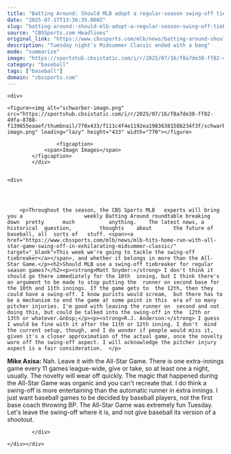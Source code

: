 ```yaml
---
title: "Batting Around: Should MLB adopt a regular-season swing-off tiebreaker after All-Star Game fireworks?"
date: "2025-07-17T13:36:35.000Z"
slug: "batting-around:-should-mlb-adopt-a-regular-season-swing-off-tiebreaker-after-all-star-game-fireworks"
source: "CBSSports.com Headlines"
original_link: "https://www.cbssports.com/mlb/news/batting-around-should-mlb-adopt-a-regular-season-swing-off-tiebreaker-after-all-star-game-fireworks/"
description: "Tuesday night's Midsummer Classic ended with a bang"
mode: "summarize"
image: "https://sportshub.cbsistatic.com/i/r/2025/07/16/f8a7de38-ff82-49fa-8788-f139655eaaef/thumbnail/1200x675/e77834b33eaf2efa718dd37fb370644f/schwarber-imagn.png"
category: "baseball"
tags: ["baseball"]
domain: "cbssports.com"
---
```

<div id="readability-page-1" class="page"><div id="Article-body">
        
    
        
                
    <div>
                            
    <figure><img alt="schwarber-imagn.png" src="https://sportshub.cbsistatic.com/i/r/2025/07/16/f8a7de38-ff82-49fa-8788-f139655eaaef/thumbnail/770x433/f111c4f4e1192ea1983638158b234f3f/schwarber-imagn.png" loading="lazy" height="433" width="770"></figure>
        
                    <figcaption>
                <span>Imagn Images</span>
            </figcaption>
            </div>

    
    <div>
        
        
                            
                
        <p>Throughout the season, the CBS Sports MLB   experts will bring you a                    weekly Batting Around roundtable breaking   down  pretty      much           anything.    The latest news, a historical  question,         thoughts    about       the future of    baseball, all  sorts of   stuff. <span><a href="https://www.cbssports.com/mlb/news/mlb-hits-home-run-with-all-star-game-swing-off-in-exhilarating-midsummer-classic/" target="_blank">This week we're going to tackle the swing-off tiebreaker</a></span>, and whether it belongs in more than the All-Star Game.</p><h2>Should MLB use a swing-off tiebreaker for regular season games?</h2><p><strong>Matt Snyder:</strong> I don't think it should go there immediately for the 10th  inning, but I think there's an argument to be made to stop putting the  runner on second base for the 10th and 11th innings. If the game gets to  the 12th, then they could have a swing-off. I know purists would scream,  but there has to be a mechanism to end the game at some point in this  era of so many pitcher injuries. I'm good with leaving the runner on  second and not doing this, but could be talked into the swing-off in the  12th or 13th or whatever.&nbsp;</p><p><strong>R.J. Anderson:</strong> I guess I would be fine with it after the 11th or 12th inning. I don't  mind the current setup, though, and I do wonder if people would miss it,  given it's a closer approximation of the actual game, once the novelty  wore off the swing-off aspect. I will acknowledge the pitcher injury  aspect is a fair consideration.  </p>
        

<p><strong>Mike Axisa:</strong> Nah. Leave it with the All-Star Game. There is one extra-innings game every 11 games league-wide, give or take, so at least one a night, usually. The novelty will wear off quickly. The magic that happened during the All-Star Game was organic and you can't recreate that. I do think a swing-off is more entertaining than the automatic runner in extra innings. I just want baseball games to be decided by baseball players, not the first base coach throwing BP. The All-Star Game was extremely fun Tuesday. Let's leave the swing-off where it is, and not give baseball its version of a shootout.</p>


        
            </div>

    </div></div>